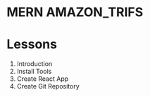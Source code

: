 # MERN AMAZON_TRIFS

# Lessons

1.  Introduction
2.  Install Tools
3.  Create React App
4.  Create Git Repository
